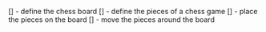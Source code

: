 [] - define the chess board
[] - define the pieces of a chess game
[] - place the pieces on the board
[] - move the pieces around the board